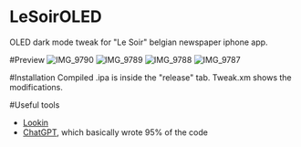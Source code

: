 # LeSoirOLED

OLED dark mode tweak for "Le Soir" belgian newspaper iphone app.

#Preview
![IMG_9790](https://user-images.githubusercontent.com/76073612/214576026-cc14d60d-f214-4731-a14c-cd0b6cdd0640.PNG)
![IMG_9789](https://user-images.githubusercontent.com/76073612/214576100-3cab7655-3d93-4d98-9f8c-1d8b60a2d183.PNG)
![IMG_9788](https://user-images.githubusercontent.com/76073612/214576142-14365fe3-5ee4-47a3-a8d7-005ce629f02d.PNG)
![IMG_9787](https://user-images.githubusercontent.com/76073612/214576259-82efa17d-ee44-4a85-a96f-baa00bb32764.PNG)

#Installation
Compiled .ipa is inside the "release" tab. Tweak.xm shows the modifications.

#Useful tools
- [Lookin](https://github.com/QMUI/LookinServer)
- [ChatGPT](https://openai.com/blog/chatgpt/), which basically wrote 95% of the code
